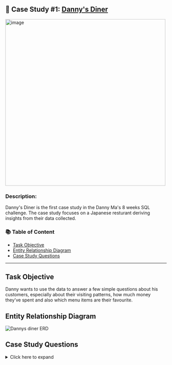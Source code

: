 ## 🍜 Case Study #1: [Danny's Diner](https://8weeksqlchallenge.com/case-study-1/)


<img src="https://user-images.githubusercontent.com/107925747/209485113-ae99574f-eb92-4687-bcab-a68c0e3faaa8.png" alt="image" width="500" height="520">


### Description: 
Danny's Diner is the first case study in the Danny Ma's 8 weeks SQL challenge. The case study focuses on a Japanese resturant deriving insights from their data collected. 

### 📚 Table of Content
- [Task Objective](#task-objective)
- [Entity Relationship Diagram](#entity-relationship-diagram)
- [Case Study Questions](#case-study-questions)


***

## Task Objective
Danny wants to use the data to answer a few simple questions about his customers, especially about their visiting patterns, how much money they’ve spent and also which menu items are their favourite.


## Entity Relationship Diagram
![Dannys diner ERD](https://user-images.githubusercontent.com/107925747/209491711-07939618-8019-4bb6-b0e2-e750ba339fee.png)

## Case Study Questions

<details>
<summary>
 Click here to expand
</summary>

1. What is the total amount each customer spent at the restaurant?
2. How many days has each customer visited the restaurant?
3. What was the first item from the menu purchased by each customer?
4. What is the most purchased item on the menu and how many times was it purchased by all customers?
5. Which item was the most popular for each customer?
6. Which item was purchased first by the customer after they became a member?
7. Which item was purchased just before the customer became a member?
8. What is the total items and amount spent for each member before they became a member?
9. If each $1 spent equates to 10 points and sushi has a 2x points multiplier - how many points would each customer have?
10. In the first week after a customer joins the program (including their join date) they earn 2x points on all items, not just sushi - how many points do customer A and B have at the end of January?
 
***
  
Bonus Questions:

1. Create joined tables with membership status
2. Ranking  member products
</details>

